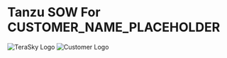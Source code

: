 # Tanzu SOW For CUSTOMER_NAME_PLACEHOLDER
![TeraSky Logo](https://awsmp-logos.s3.amazonaws.com/24d2106e-1b83-45e3-aa79-034eb78cd830/32e605957a1817068114d857331631de.png)
![Customer Logo](CUSTOMER_LOGO_URL_PLACEHOLDER)
